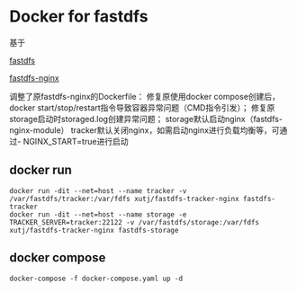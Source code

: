 # Docker for fastdfs
基于

[fastdfs](https://github.com/happyfish100/fastdfs)

[fastdfs-nginx](https://github.com/ygqygq2/fastdfs-nginx)

调整了原fastdfs-nginx的Dockerfile：
修复原使用docker compose创建后，docker start/stop/restart指令导致容器异常问题（CMD指令引发）；
修复原storage启动时storaged.log创建异常问题；
storage默认启动nginx（fastdfs-nginx-module）
tracker默认关闭nginx，如需启动nginx进行负载均衡等，可通过- NGINX_START=true进行启动

## docker run

```
docker run -dit --net=host --name tracker -v /var/fastdfs/tracker:/var/fdfs xutj/fastdfs-tracker-nginx fastdfs-tracker
docker run -dit --net=host --name storage -e TRACKER_SERVER=tracker:22122 -v /var/fastdfs/storage:/var/fdfs xutj/fastdfs-tracker-nginx fastdfs-storage
```

## docker compose

```
docker-compose -f docker-compose.yaml up -d
```

